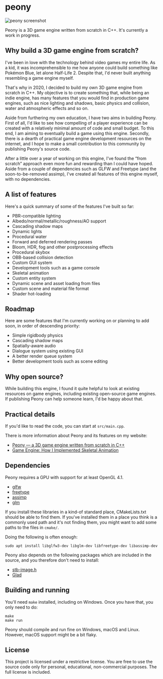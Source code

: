 # peony

![peony screenshot](https://vladh.net/static/peony@1000px.jpg)

Peony is a 3D game engine written from scratch in C++. It's currently a work
in progress.

## Why build a 3D game engine from scratch?

I've been in love with the technology behind video games my entire life. As a kid, it was
incomprehensible to me how anyone could build something like Pokémon Blue, let alone
Half-Life 2. Despite that, I'd never built anything resembling a game engine myself.

That's why in 2020, I decided to build my own 3D game engine from scratch in C++. My
objective is to create something that, while being an indie engine, has many features
that you would find in production game engines, such as nice lighting and shadows, basic
physics and collision, water and atmospheric effects and so on.

Aside from furthering my own education, I have two aims in building Peony. First of all,
I'd like to see how compelling of a player experience can be created with a relatively
minimal amount of code and small budget. To this end, I am aiming to eventually build a
game using this engine. Secondly, there is a dearth of practical game engine development
resources on the internet, and I hope to make a small contribution to this community by
publishing Peony's source code.

After a little over a year of working on this engine, I've found the “from scratch”
approach even more fun and rewarding than I could have hoped. Aside from a couple of
dependencies such as GLFW and Freetype (and the soon-to-be-removed assimp), I've created
all features of this engine myself, with no dependencies.

## A list of features

Here's a quick summary of some of the features I've built so far:

* PBR-compatible lighting
* Albedo/normal/metallic/roughness/AO support
* Cascading shadow maps
* Dynamic lights
* Procedural water
* Forward and deferred rendering passes
* Bloom, HDR, fog and other postprocessing effects
* Procedural skybox
* OBB-based collision detection
* Custom GUI system
* Development tools such as a game console
* Skeletal animation
* Custom entity system
* Dynamic scene and asset loading from files
* Custom scene and material file format
* Shader hot-loading

## Roadmap

Here are some features that I'm currently working on or planning to add soon, in order of
descending priority:

* Simple rigidbody physics
* Cascading shadow maps
* Spatially-aware audio
* Dialogue system using existing GUI
* A better render queue system
* Better development tools such as scene editing

## Why open source?

While building this engine, I found it quite helpful to look at existing resources on
game engines, including existing open-source game engines. If publishing Peony can help
someone learn, I'd be happy about that.

## Practical details

If you'd like to read the code, you can start at `src/main.cpp`.

There is more information about Peony and its features on my website:

* [Peony — a 3D game engine written from scratch in C++](https://vladh.net/peony.html)
* [Game Engine: How I Implemented Skeletal
  Animation](https://vladh.net/articles/game-engine-skeletal-animation.html)

## Dependencies

Peony requires a GPU with support for at least OpenGL 4.1.

* [glfw](https://github.com/glfw/glfw)
* [freetype](https://www.freetype.org/)
* [assimp](https://www.assimp.org/)
* [glm](https://github.com/g-truc/glm)

If you install these libraries in a kind-of standard place, CMakeLists.txt should
be able to find them. If you've installed them in a place you think is a commonly
used path and it's not finding them, you might want to add some paths to the files
in `cmake/`.

Doing the following is often enough:

```
sudo apt install libglfw3-dev libglm-dev libfreetype-dev libassimp-dev
```

Peony also depends on the following packages which are included in the source, and
you therefore don't need to install:

* [stb-image.h](https://github.com/nothings/stb/blob/master/stb_image.h)
* [Glad](https://glad.dav1d.de/)

## Building and running

You'll need `make` installed, including on Windows. Once you have that, you only need
to do:

```
make
make run
```

Peony should compile and run fine on Windows, macOS and Linux. However, macOS support
might be a bit flaky.

## License

This project is licensed under a restrictive license. You are free to use the
source code only for personal, educational, non-commercial purposes. The full
license is included.
